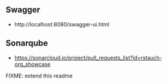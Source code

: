 ## Swagger

- http://localhost:8080/swagger-ui.html

## Sonarqube

- https://sonarcloud.io/project/pull_requests_list?id=rstauch-org_showcase

FIXME: extend this readme